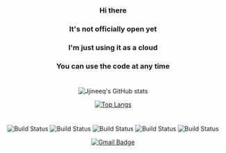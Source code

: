 <div align = "center">

### Hi there 
### It's not officially open yet
### I'm just using it as a cloud
### You can use the code at any time
	
#
	
![Jjineeq's GitHub stats](https://github-readme-stats.vercel.app/api?username=Jjineeq&show_icons=true&theme=dark)

[![Top Langs](https://github-readme-stats.vercel.app/api/top-langs/?username=jjineeq&langs_count=8&layout=compact&theme=dark)](https://github.com/jjineeq/github-readme-stats)

<!--
[![Jjineeq's github activity graph](https://github-readme-activity-graph.cyclic.app/graph?username=jjineeq&theme=high-contrast)](https://github.com/jjineeq/github-readme-activity-graph)
[![Solved.ac Profile](http://mazassumnida.wtf/api/generate_badge?boj=jangsung0212)](https://solved.ac/jangsung0212)
-->

#
	
![Build Status](https://img.shields.io/badge/-Python-black)
![Build Status](https://img.shields.io/badge/-Rstudio-black)
![Build Status](https://img.shields.io/badge/-MySQL-black)
![Build Status](https://img.shields.io/badge/-C++-black)
![Build Status](https://img.shields.io/badge/-C-black)

[![Gmail Badge](https://img.shields.io/badge/Gmail-d14836?style=flat-square&logo=Gmail&logoColor=white&link=Jjineeq:jangsung0212@gmail.com)](mailto:jangsung0212@gmail.com)

<!--
 [![Tech Blog Badge](http://img.shields.io/badge/-Tech%20blog-black?style=flat-square&logo=github&link=https://zzsza.github.io/)](https://zzsza.github.io/)
	
  [![Linkedin Badge](https://img.shields.io/badge/-LinkedIn-blue?style=flat-square&logo=Linkedin&logoColor=white&link=https://www.linkedin.com/in/seong-yun-byeon-8183a8113/)](https://www.linkedin.com/in/seong-yun-byeon-8183a8113/)
	
  [![Youtube Badge](https://img.shields.io/badge/Youtube-ff0000?style=flat-square&logo=youtube&link=https://www.youtube.com/c/kyleschool)](https://www.youtube.com/c/kyleschool)
	
  [![Facebook Badge](https://img.shields.io/badge/facebook-1877f2?style=flat-square&logo=facebook&logoColor=white&link=https://www.facebook.com/zzsza)](https://www.facebook.com/zzsza)
	







**Jjineeq/Jjineeq** is a ✨ _special_ ✨ repository because its `README.md` (this file) appears on your GitHub profile.

Here are some ideas to get you started:

- 🔭 I’m currently working on ...
- 🌱 I’m currently learning ...
- 👯 I’m looking to collaborate on ...
- 🤔 I’m looking for help with ...
- 💬 Ask me about ...
- 📫 How to reach me: ...
- 😄 Pronouns: ...
- ⚡ Fun fact: ...


-->
</div>
